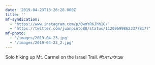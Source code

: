 ```yaml
---
date: '2019-04-23T13:26:28.000Z'
title: ''
mf-syndication:
  - 'https://www.instagram.com/p/BwmYR6Jhh1G/'
  - 'https://twitter.com/juanpinto88/status/1120969986233778177'
mf-photo:
  - '/images/2019-04-23.jpg'
  - '/images/2019-04-23_2.jpg'
---
```

Solo hiking up Mt. Carmel on the Israel Trail. #שבילישראל
